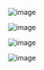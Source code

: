 ![image](https://user-images.githubusercontent.com/55513309/161399937-374cfef2-3e92-48c9-8186-bf0fff52ba4f.png)

![image](https://user-images.githubusercontent.com/55513309/161399903-2314f0f2-deff-4a08-a80c-495e1ccd2abd.png)

![image](https://user-images.githubusercontent.com/55513309/161399949-53b52c70-88e1-45ba-8ab1-7a07188c87b3.png)

![image](https://user-images.githubusercontent.com/55513309/161399955-63517789-51de-490a-b3e2-72538346d84f.png)
